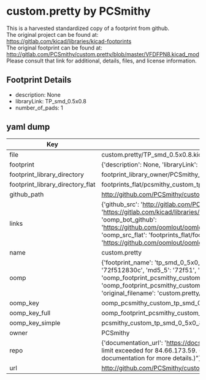 # custom.pretty by PCSmithy  
This is a harvested standardized copy of a footprint from github.  
The original project can be found at:  
https://gitlab.com/kicad/libraries/kicad-footprints  
The original footprint can be found at:
http://gitlab.com/PCSmithy/custom.pretty/blob/master/VFDFPN8.kicad_mod
Please consult that link for additional, details, files, and license information.  
## Footprint Details
* description: None  
* libraryLink: TP_smd_0.5x0.8  
* number_of_pads: 1  
## yaml dump  
| Key | Value |  
| --- | --- |  
| file | custom.pretty/TP_smd_0.5x0.8.kicad_mod |  
| footprint | {'description': None, 'libraryLink': 'TP_smd_0.5x0.8', 'number_of_pads': 1} |  
| footprint_library_directory | footprint_library_owner/PCSmithy_custom.pretty |  
| footprint_library_directory_flat | footprints_flat/pcsmithy_custom_tp_smd_0_5x0_8/working |  
| github_path | http://github.com/PCSmithy/custom.pretty/blob/master/TP_smd_0.5x0.8.kicad_mod |  
| links | {'github_src': 'http://gitlab.com/PCSmithy/custom.pretty/blob/master/VFDFPN8.kicad_mod', 'github_src_repo': 'https://gitlab.com/kicad/libraries/kicad-footprints', 'oomp_bot': 'footprints/pcsmithy_custom_tp_smd_0_5x0_8/working', 'oomp_bot_github': 'https://github.com/oomlout/oomlout_oomp_footprint_bot/tree/main/footprints/pcsmithy_custom_tp_smd_0_5x0_8/working', 'oomp_src_flat': 'footprints_flat/footprints_flat/pcsmithy_custom_tp_smd_0_5x0_8/working', 'oomp_src_flat_github': 'https://github.com/oomlout/oomlout_oomp_footprint_src/tree/main/footprints_flat/pcsmithy_custom_tp_smd_0_5x0_8/working'} |  
| name | custom.pretty |  
| oomp | {'footprint_name': 'tp_smd_0_5x0_8', 'library_name': 'custom', 'md5': '72f512830c19c054283710ab4a47ecbb', 'md5_10': '72f512830c', 'md5_5': '72f51', 'md5_6': '72f512', 'oomp_key': 'oomp_pcsmithy_custom_tp_smd_0_5x0_8', 'oomp_key_extra': 'oomp_footprint_pcsmithy_custom_tp_smd_0_5x0_8', 'oomp_key_full': 'oomp_footprint_pcsmithy_custom_tp_smd_0_5x0_8_72f512', 'oomp_key_simple': 'pcsmithy_custom_tp_smd_0_5x0_8', 'original_filename': 'custom.pretty/TP_smd_0.5x0.8.kicad_mod', 'owner_name': 'pcsmithy'} |  
| oomp_key | oomp_pcsmithy_custom_tp_smd_0_5x0_8 |  
| oomp_key_full | oomp_footprint_pcsmithy_custom_tp_smd_0_5x0_8 |  
| oomp_key_simple | pcsmithy_custom_tp_smd_0_5x0_8 |  
| owner | PCSmithy |  
| repo | {'documentation_url': 'https://docs.github.com/rest/overview/resources-in-the-rest-api#rate-limiting', 'message': "API rate limit exceeded for 84.66.173.59. (But here's the good news: Authenticated requests get a higher rate limit. Check out the documentation for more details.)"} |  
| url | http://github.com/PCSmithy/custom.pretty |  

